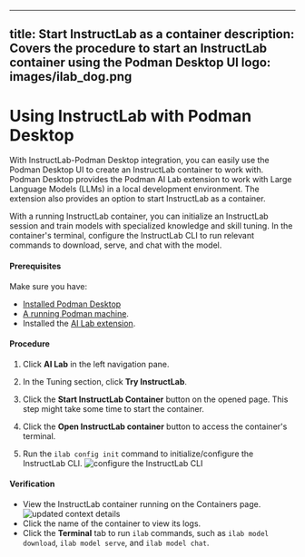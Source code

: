 
---
title: Start InstructLab as a container
description: Covers the procedure to start an InstructLab container using the Podman Desktop UI
logo: images/ilab_dog.png
---


# Using InstructLab with Podman Desktop

With InstructLab-Podman Desktop integration, you can easily use the Podman Desktop UI to create an InstructLab container to work with. Podman Desktop provides the Podman AI Lab extension to work with Large Language Models (LLMs) in a local development environment. The extension also provides an option to start InstructLab as a container.

With a running InstructLab container, you can initialize an InstructLab session and train models with specialized knowledge and skill tuning. In the container's terminal, configure the InstructLab CLI to run relevant commands to download, serve, and chat with the model. 

#### Prerequisites
Make sure you have:

- [Installed Podman Desktop](https://podman-desktop.io/docs/installation)
- [A running Podman machine](https://podman-desktop.io/docs/podman/creating-a-podman-machine). 
- Installed the [AI Lab extension](https://podman-desktop.io/tutorial/running-an-ai-application#installing-the-extension).

#### Procedure

1. Click **AI Lab** in the left navigation pane.
1. In the Tuning section, click **Try InstructLab**.
1. Click the **Start InstructLab Container** button on the opened page. This step might take some time to start the container.
1. Click the **Open InstructLab container** button to access the container's terminal.

1. Run the `ilab config init` command to initialize/configure the InstructLab CLI.
    ![configure the InstructLab CLI](img/initializing-ilab.png)

#### Verification

- View the InstructLab container running on the Containers page. 
    ![updated context details](img/instructlab-container-running.png)
- Click the name of the container to view its logs. 
- Click the **Terminal** tab to run `ilab` commands, such as `ilab model download`, `ilab model serve`, and `ilab model chat`.
